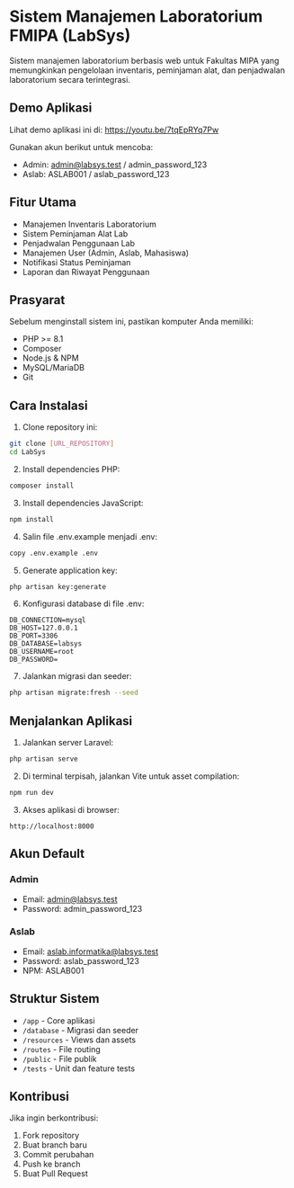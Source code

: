 # Sistem Manajemen Laboratorium FMIPA (LabSys)

Sistem manajemen laboratorium berbasis web untuk Fakultas MIPA yang memungkinkan pengelolaan inventaris, peminjaman alat, dan penjadwalan laboratorium secara terintegrasi.

## Demo Aplikasi

Lihat demo aplikasi ini di: https://youtu.be/7tqEpRYq7Pw

Gunakan akun berikut untuk mencoba:
- Admin: admin@labsys.test / admin_password_123
- Aslab: ASLAB001 / aslab_password_123

## Fitur Utama

- Manajemen Inventaris Laboratorium
- Sistem Peminjaman Alat Lab
- Penjadwalan Penggunaan Lab
- Manajemen User (Admin, Aslab, Mahasiswa)
- Notifikasi Status Peminjaman
- Laporan dan Riwayat Penggunaan

## Prasyarat

Sebelum menginstall sistem ini, pastikan komputer Anda memiliki:

- PHP >= 8.1
- Composer
- Node.js & NPM
- MySQL/MariaDB
- Git

## Cara Instalasi

1. Clone repository ini:
```bash
git clone [URL_REPOSITORY]
cd LabSys
```

2. Install dependencies PHP:
```bash
composer install
```

3. Install dependencies JavaScript:
```bash
npm install
```

4. Salin file .env.example menjadi .env:
```bash
copy .env.example .env
```

5. Generate application key:
```bash
php artisan key:generate
```

6. Konfigurasi database di file .env:
```env
DB_CONNECTION=mysql
DB_HOST=127.0.0.1
DB_PORT=3306
DB_DATABASE=labsys
DB_USERNAME=root
DB_PASSWORD=
```

7. Jalankan migrasi dan seeder:
```bash
php artisan migrate:fresh --seed
```

## Menjalankan Aplikasi

1. Jalankan server Laravel:
```bash
php artisan serve
```

2. Di terminal terpisah, jalankan Vite untuk asset compilation:
```bash
npm run dev
```

3. Akses aplikasi di browser:
```
http://localhost:8000
```

## Akun Default

### Admin
- Email: admin@labsys.test
- Password: admin_password_123

### Aslab
- Email: aslab.informatika@labsys.test
- Password: aslab_password_123
- NPM: ASLAB001

## Struktur Sistem

- `/app` - Core aplikasi
- `/database` - Migrasi dan seeder
- `/resources` - Views dan assets
- `/routes` - File routing
- `/public` - File publik
- `/tests` - Unit dan feature tests

## Kontribusi

Jika ingin berkontribusi:
1. Fork repository
2. Buat branch baru
3. Commit perubahan
4. Push ke branch
5. Buat Pull Request

